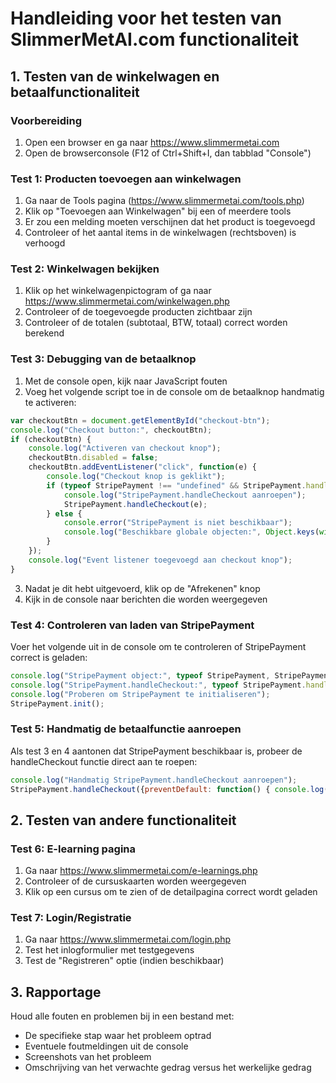 # Handleiding voor het testen van SlimmerMetAI.com functionaliteit

## 1. Testen van de winkelwagen en betaalfunctionaliteit

### Voorbereiding
1. Open een browser en ga naar https://www.slimmermetai.com
2. Open de browserconsole (F12 of Ctrl+Shift+I, dan tabblad "Console")

### Test 1: Producten toevoegen aan winkelwagen
1. Ga naar de Tools pagina (https://www.slimmermetai.com/tools.php)
2. Klik op "Toevoegen aan Winkelwagen" bij een of meerdere tools
3. Er zou een melding moeten verschijnen dat het product is toegevoegd
4. Controleer of het aantal items in de winkelwagen (rechtsboven) is verhoogd

### Test 2: Winkelwagen bekijken
1. Klik op het winkelwagenpictogram of ga naar https://www.slimmermetai.com/winkelwagen.php
2. Controleer of de toegevoegde producten zichtbaar zijn
3. Controleer of de totalen (subtotaal, BTW, totaal) correct worden berekend

### Test 3: Debugging van de betaalknop
1. Met de console open, kijk naar JavaScript fouten
2. Voeg het volgende script toe in de console om de betaalknop handmatig te activeren:

```javascript
var checkoutBtn = document.getElementById("checkout-btn");
console.log("Checkout button:", checkoutBtn);
if (checkoutBtn) {
    console.log("Activeren van checkout knop");
    checkoutBtn.disabled = false;
    checkoutBtn.addEventListener("click", function(e) {
        console.log("Checkout knop is geklikt");
        if (typeof StripePayment !== "undefined" && StripePayment.handleCheckout) {
            console.log("StripePayment.handleCheckout aanroepen");
            StripePayment.handleCheckout(e);
        } else {
            console.error("StripePayment is niet beschikbaar");
            console.log("Beschikbare globale objecten:", Object.keys(window));
        }
    });
    console.log("Event listener toegevoegd aan checkout knop");
}
```

3. Nadat je dit hebt uitgevoerd, klik op de "Afrekenen" knop
4. Kijk in de console naar berichten die worden weergegeven

### Test 4: Controleren van laden van StripePayment
Voer het volgende uit in de console om te controleren of StripePayment correct is geladen:

```javascript
console.log("StripePayment object:", typeof StripePayment, StripePayment);
console.log("StripePayment.handleCheckout:", typeof StripePayment.handleCheckout);
console.log("Proberen om StripePayment te initialiseren");
StripePayment.init();
```

### Test 5: Handmatig de betaalfunctie aanroepen
Als test 3 en 4 aantonen dat StripePayment beschikbaar is, probeer de handleCheckout functie direct aan te roepen:

```javascript
console.log("Handmatig StripePayment.handleCheckout aanroepen");
StripePayment.handleCheckout({preventDefault: function() { console.log("preventDefault aangeroepen"); }});
```

## 2. Testen van andere functionaliteit

### Test 6: E-learning pagina
1. Ga naar https://www.slimmermetai.com/e-learnings.php
2. Controleer of de cursuskaarten worden weergegeven
3. Klik op een cursus om te zien of de detailpagina correct wordt geladen

### Test 7: Login/Registratie
1. Ga naar https://www.slimmermetai.com/login.php
2. Test het inlogformulier met testgegevens
3. Test de "Registreren" optie (indien beschikbaar)

## 3. Rapportage

Houd alle fouten en problemen bij in een bestand met:
- De specifieke stap waar het probleem optrad
- Eventuele foutmeldingen uit de console
- Screenshots van het probleem
- Omschrijving van het verwachte gedrag versus het werkelijke gedrag 
